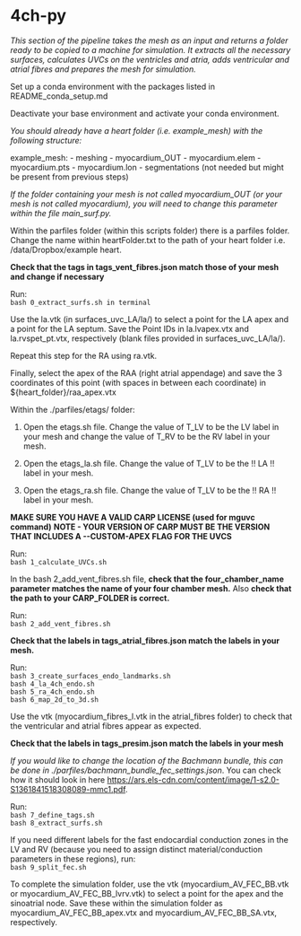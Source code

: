 # 4ch-py


*This section of the pipeline takes the mesh as an input and returns a folder ready to be copied to a machine for simulation. It extracts all the necessary surfaces, calculates UVCs on the ventricles and atria, adds ventricular and atrial fibres and prepares the mesh for simulation.*


Set up a conda environment with the packages listed in README_conda_setup.md 

Deactivate your base environment and activate your conda environment. 


*You should already have a heart folder (i.e. example_mesh) with the following structure:*

example_mesh:
		- meshing
				- myocardium_OUT
						- myocardium.elem
						- myocardium.pts
						- myocardium.lon
		- segmentations (not needed but might be present from previous steps)


*If the folder containing your mesh is not called myocardium_OUT (or your mesh is not called myocardium), you will need to change this parameter within the file main_surf.py.*


Within the parfiles folder (within this scripts folder) there is a parfiles folder. Change the name within heartFolder.txt to the path of your heart folder i.e. /data/Dropbox/example heart. 

**Check that the tags in tags_vent_fibres.json match those of your mesh and change if necessary**

Run:  
   `bash 0_extract_surfs.sh in terminal`

Use the la.vtk (in surfaces_uvc_LA/la/) to select a point for the LA apex and a point for the LA septum. Save the Point IDs in la.lvapex.vtx and la.rvspet_pt.vtx, respectively (blank files provided in surfaces_uvc_LA/la/).

Repeat this step for the RA using ra.vtk.

Finally, select the apex of the RAA (right atrial appendage) and save the 3 coordinates of this point (with spaces in between each coordinate) in ${heart_folder}/raa_apex.vtx

Within the ./parfiles/etags/ folder:

1. Open the etags.sh file. Change the value of T_LV to be the LV label in your mesh and change the value of T_RV to be the RV label in your mesh. 

2. Open the etags_la.sh file. Change the value of T_LV to be the !! LA !! label in your mesh.

3. Open the etags_ra.sh file. Change the value of T_LV to be the !! RA !! label in your mesh.

**MAKE SURE YOU HAVE A VALID CARP LICENSE (used for mguvc command)**
**NOTE - YOUR VERSION OF CARP MUST BE THE VERSION THAT INCLUDES A --CUSTOM-APEX FLAG FOR THE UVCS**

Run:  
   `bash 1_calculate_UVCs.sh`

In the bash 2_add_vent_fibres.sh file, **check that the four_chamber_name parameter matches the name of your four chamber mesh.**
Also **check that the path to your CARP_FOLDER is correct.** 

Run:  
   `bash 2_add_vent_fibres.sh`

**Check that the labels in tags_atrial_fibres.json match the labels in your mesh.**

Run:  
   `bash 3_create_surfaces_endo_landmarks.sh`  
   `bash 4_la_4ch_endo.sh`  
   `bash 5_ra_4ch_endo.sh`  
   `bash 6_map_2d_to_3d.sh`

Use the vtk (myocardium_fibres_l.vtk in the atrial_fibres folder) to check that the ventricular and atrial fibres appear as expected. 

**Check that the labels in tags_presim.json match the labels in your mesh**

*If you would like to change the location of the Bachmann bundle, this can be done in ./parfiles/bachmann_bundle_fec_settings.json*. You can check how it should look in here https://ars.els-cdn.com/content/image/1-s2.0-S1361841518308089-mmc1.pdf.

Run:  
   `bash 7_define_tags.sh`  
   `bash 8_extract_surfs.sh`

If you need different labels for the fast endocardial conduction zones in the LV and RV (because you need to assign distinct material/conduction parameters in these regions), run:  
   `bash 9_split_fec.sh`

To complete the simulation folder, use the vtk (myocardium_AV_FEC_BB.vtk or myocardium_AV_FEC_BB_lvrv.vtk) to select a point for the apex and the sinoatrial node. Save these within the simulation folder as myocardium_AV_FEC_BB_apex.vtx and myocardium_AV_FEC_BB_SA.vtx, respectively. 